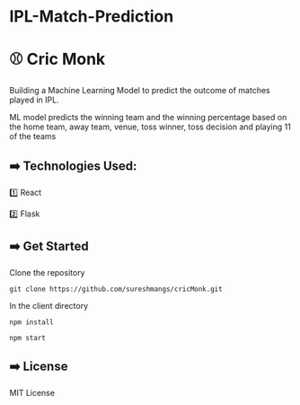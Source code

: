 # IPL-Match-Prediction
# :baseball: Cric Monk

Building a Machine Learning Model to predict the outcome of matches played in IPL.

ML model predicts the winning team and the winning percentage based on the home team, away team, venue, toss winner, toss decision and playing 11 of the teams

## :arrow_right: Technologies Used:

:one: React

:two: Flask



## :arrow_right: Get Started

Clone the repository

`git clone https://github.com/sureshmangs/cricMonk.git`


In the client directory

`npm install`

`npm start`




## :arrow_right: License

MIT License
